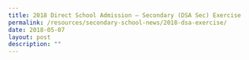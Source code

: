 ```yaml
---
title: 2018 Direct School Admission – Secondary (DSA Sec) Exercise
permalink: /resources/secondary-school-news/2018-dsa-exercise/
date: 2018-05-07
layout: post
description: ""
---
```

